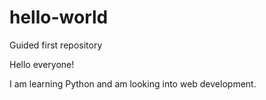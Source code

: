 # hello-world
Guided first repository

Hello everyone!

I am learning Python and am looking into web development. 
